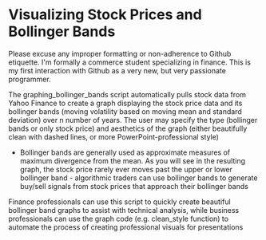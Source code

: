 # Visualizing Stock Prices and Bollinger Bands

Please excuse any improper formatting or non-adherence to Github etiquette. I'm formally a commerce student specializing in finance. This is my first interaction with Github as a very new, but very passionate programmer.

The graphing_bollinger_bands script automatically pulls stock data from Yahoo Finance to create 
a graph displaying the stock price data and its bollinger bands (moving volatility based on moving 
mean and standard deviation) over n number of years. The user may specify the type (bollinger bands
or only stock price) and aesthetics of the graph (either beautifully clean with dashed lines, or 
more PowerPoint-professional style)
* Bollinger bands are generally used as approximate measures of maximum divergence from the mean.
As you will see in the resulting graph, the stock price rarely ever moves past the upper or lower
bollinger band - algorithmic traders can use bollinger bands to generate buy/sell signals from
stock prices that approach their bollinger bands

Finance professionals can use this script to quickly create beautiful bollinger band graphs to
assist with technical analysis, while business professionals can use the graph code
(e.g. clean_style function) to automate the process of creating professional visuals for presentations
